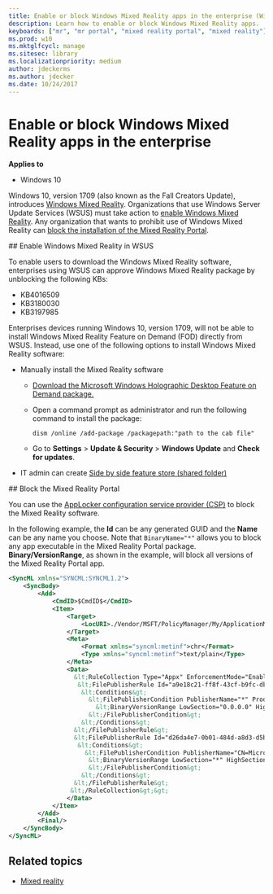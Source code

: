 ```yaml
---
title: Enable or block Windows Mixed Reality apps in the enterprise (Windows 10)
description: Learn how to enable or block Windows Mixed Reality apps.
keyboards: ["mr", "mr portal", "mixed reality portal", "mixed reality"]
ms.prod: w10
ms.mktglfcycl: manage
ms.sitesec: library
ms.localizationpriority: medium
author: jdeckerms
ms.author: jdecker
ms.date: 10/24/2017
---
```


# Enable or block Windows Mixed Reality apps in the enterprise

**Applies to**

-   Windows 10

Windows 10, version 1709 (also known as the Fall Creators Update), introduces [Windows Mixed Reality](https://blogs.windows.com/windowsexperience/2017/10/03/the-era-of-windows-mixed-reality-begins-october-17/). Organizations that use Windows Server Update Services (WSUS) must take action to [enable Windows Mixed Reality](#enable). Any organization that wants to prohibit use of Windows Mixed Reality can [block the installation of the Mixed Reality Portal](#block).


<span id="enable" />
## Enable Windows Mixed Reality in WSUS

To enable users to download the Windows Mixed Reality software, enterprises using WSUS can approve Windows Mixed Reality package by unblocking the following KBs:
  
- KB4016509
- KB3180030
- KB3197985
 
Enterprises devices running Windows 10, version 1709, will not be able to install Windows Mixed Reality Feature on Demand (FOD) directly from WSUS. Instead, use one of the following options to install Windows Mixed Reality software:

- Manually install the Mixed Reality software 
  
  - [Download the Microsoft Windows Holographic Desktop Feature on Demand package.](http://download.microsoft.com/download/6/F/8/6F816172-AC7D-4F45-B967-D573FB450CB7/Microsoft-Windows-Holographic-Desktop-FOD-Package.cab)
 
  - Open a command prompt as administrator and run the following command to install the package:
  
    `dism /online /add-package /packagepath:"path to the cab file"`
  
  - Go to **Settings** > **Update & Security** > **Windows Update** and **Check for updates**.
      
- IT admin can create [Side by side feature store (shared folder)](https://technet.microsoft.com/library/jj127275.aspx)


<span id="block" /> 
## Block the Mixed Reality Portal

You can use the [AppLocker configuration service provider (CSP)](https://docs.microsoft.com/windows/client-management/mdm/applocker-csp) to block the Mixed Reality software.

In the following example, the **Id** can be any generated GUID and the **Name** can be any name you choose. Note that `BinaryName="*"` allows you to block any app executable in the Mixed Reality Portal package. **Binary/VersionRange**, as shown in the example, will block all versions of the Mixed Reality Portal app.

```xml
<SyncML xmlns="SYNCML:SYNCML1.2">
    <SyncBody>
        <Add>
            <CmdID>$CmdID$</CmdID>
            <Item>
                <Target>
                    <LocURI>./Vendor/MSFT/PolicyManager/My/ApplicationManagement/ApplicationRestrictions</LocURI>
                </Target>
                <Meta>
                    <Format xmlns="syncml:metinf">chr</Format>
                    <Type xmlns="syncml:metinf">text/plain</Type>
                </Meta>
                <Data>  
                  &lt;RuleCollection Type="Appx" EnforcementMode="Enabled"&gt;
                   &lt;FilePublisherRule Id="a9e18c21-ff8f-43cf-b9fc-db40eed693ba" Name="(Default Rule) All signed packaged apps" Description="Allows members of the Everyone group to run packaged apps that are signed." UserOrGroupSid="S-1-1-0" Action="Allow"&gt;
                    &lt;Conditions&gt;
                      &lt;FilePublisherCondition PublisherName="*" ProductName="*" BinaryName="*"&gt;
                        &lt;BinaryVersionRange LowSection="0.0.0.0" HighSection="*" /&gt;
                      &lt;/FilePublisherCondition&gt;
                    &lt;/Conditions&gt;
                  &lt;/FilePublisherRule&gt;
                  &lt;FilePublisherRule Id="d26da4e7-0b01-484d-a8d3-d5b5341b2d55" Name="Block Mixed Reality Portal" Description="" UserOrGroupSid="S-1-1-0" Action="Deny"&gt;
                   &lt;Conditions&gt;
                     &lt;FilePublisherCondition PublisherName="CN=Microsoft Windows, O=Microsoft Corporation, L=Redmond, S=Washington, C=US" ProductName="Microsoft.Windows.HolographicFirstRun" BinaryName="*"&gt;
                      &lt;BinaryVersionRange LowSection="*" HighSection="*" /&gt;
                      &lt;/FilePublisherCondition&gt;
                    &lt;/Conditions&gt;
                  &lt;/FilePublisherRule&gt;
                 &lt;/RuleCollection&gt;&gt;
                </Data>
            </Item>
        </Add>
        <Final/>
    </SyncBody>
</SyncML>

``` 


## Related topics

- [Mixed reality](https://developer.microsoft.com/windows/mixed-reality/mixed_reality)